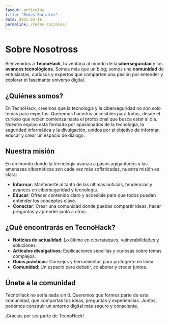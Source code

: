 ```yaml
---
layout: articulos
title: "Redes Sociales"
date: 2025-03-18
permalink: /redes-sociales/
---
```


# Sobre Nosotross

Bienvenidos a **TecnoHack**, tu ventana al mundo de la **ciberseguridad** y los **avances tecnológicos**. Somos más que un blog; somos una **comunidad** de entusiastas, curiosos y expertos que comparten una pasión por entender y explorar el fascinante universo digital.

## ¿Quiénes somos?
En TecnoHack, creemos que la tecnología y la ciberseguridad no son solo temas para expertos. Queremos hacerlos accesibles para todos, desde el curioso que recién comienza hasta el profesional que busca estar al día. Nuestro equipo está formado por apasionados de la tecnología, la seguridad informática y la divulgación, unidos por el objetivo de informar, educar y crear un espacio de diálogo.

## Nuestra misión
En un mundo donde la tecnología avanza a pasos agigantados y las amenazas cibernéticas son cada vez más sofisticadas, nuestra misión es clara:
- **Informar**: Mantenerte al tanto de las últimas noticias, tendencias y avances en ciberseguridad y tecnología.
- **Educar**: Ofrecer contenido claro y accesible para que todos puedan entender los conceptos clave.
- **Conectar**: Crear una comunidad donde puedas compartir ideas, hacer preguntas y aprender junto a otros.

## ¿Qué encontrarás en TecnoHack?
- **Noticias de actualidad**: Lo último en ciberataques, vulnerabilidades y soluciones.
- **Artículos divulgativos**: Explicaciones sencillas y curiosas sobre temas complejos.
- **Guías prácticas**: Consejos y herramientas para protegerte en línea.
- **Comunidad**: Un espacio para debatir, colaborar y crecer juntos.

## Únete a la comunidad
TecnoHack no sería nada sin ti. Queremos que formes parte de esta comunidad, que compartas tus ideas, preguntas y experiencias. Juntos, podemos construir un entorno digital más seguro y consciente.

¡Gracias por ser parte de TecnoHack!